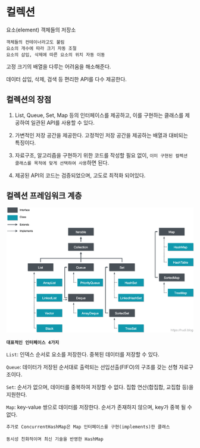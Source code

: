 # 컬렉션
요소(element) 객체들의 저장소

    객체들의 컨테이너라고도 불림
    요소의 개수에 따라 크기 자동 조절
    요소의 삽입, 삭제에 따른 요소의 위치 자동 이동

고정 크기의 배열을 다루는 어려움을 해소해준다.

데이터 삽입, 삭제, 검색 등 편리한 API를 다수 제공한다.


## 컬렉션의 장점

1. List, Queue, Set, Map 등의 인터페이스를 제공하고, 이를 구현하는 클래스를 제공하여 일관된 API를 사용할 수 있다.

2. 가변적인 저장 공간을 제공한다. 고정적인 저장 공간을 제공하는 배열과 대비되는 특징이다.

3. 자료구조, 알고리즘을 구현하기 위한 코드를 작성할 필요 없이, `이미 구현된 컬렉션 클래스를 목적에 맞게 선택하여 사용`하면 된다.

4. 제공된 API의 코드는 검증되었으며, 고도로 최적화 되어있다.

## 컬렉션 프레임워크 계층

![Alt text](../../img/2.png)

**`대표적인 인터페이스 4가지`**

`List`: 인덱스 순서로 요소를 저장한다. 중복된 데이터를 저장할 수 있다.

`Queue`: 데이터가 저장된 순서대로 출력되는 선입선출(FIFO)의 구조를 갖는 선형 자료구조이다.

`Set`: 순서가 없으며, 데이터를 중복하여 저장할 수 없다. 집합 연산(합집합, 교집합 등)을 지원한다.

`Map`: key-value 쌍으로 데이터를 저장한다. 순서가 존재하지 않으며, key가 중복 될 수 없다.
    
    추가로 ConcurrentHashMap은 Map 인터페이스를 구현(implements)한 클래스
    
    동시성 친화적이며 최신 기술을 반영한 HashMap

